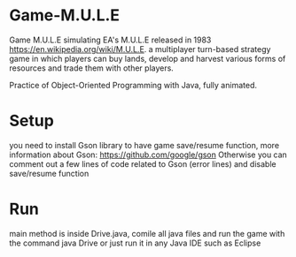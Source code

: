# Game-M.U.L.E
Game M.U.L.E simulating EA's M.U.L.E released in 1983 
https://en.wikipedia.org/wiki/M.U.L.E.
a multiplayer turn-based strategy game in which players can buy lands, develop and harvest various forms of resources and trade them with other players.

Practice of Object-Oriented Programming with Java, fully animated.

# Setup
you need to install Gson library to have game save/resume function, more information about Gson: https://github.com/google/gson
Otherwise you can comment out a few lines of code related to Gson (error lines) and disable save/resume function

# Run
main method is inside Drive.java, comile all java files and run the game with the command java Drive or just run it in any Java IDE such as Eclipse


